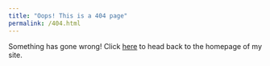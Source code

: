 ```yaml
---
title: "Oops! This is a 404 page"
permalink: /404.html
---
```


Something has gone wrong! Click [here](https://tjthurman.github.io) to head back to the homepage of my site. 